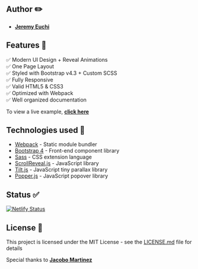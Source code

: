 ## Author ✏️
-    [**Jeremy Euchi**](https://github.com/jeuchi)

## Features 🎤

✅ Modern UI Design + Reveal Animations\
✅ One Page Layout\
✅ Styled with Bootstrap v4.3 + Custom SCSS\
✅ Fully Responsive\
✅ Valid HTML5 & CSS3\
✅ Optimized with Webpack\
✅ Well organized documentation

To view a live example, **[click here](http://www.jeremyeuchi.com/)**

## Technologies used  🧰

-   [Webpack](https://webpack.js.org/concepts/)  - Static module bundler
-   [Bootstrap 4](https://getbootstrap.com/docs/4.3/getting-started/introduction/)  - Front-end component library
-   [Sass](https://sass-lang.com/documentation)  - CSS extension language
-   [ScrollReveal.js](https://scrollrevealjs.org/)  - JavaScript library
-   [Tilt.js](https://gijsroge.github.io/tilt.js/)  - JavaScript tiny parallax library
-   [Popper.js](https://popper.js.org/)  - JavaScript popover library

## Status ✅

[![Netlify Status](https://api.netlify.com/api/v1/badges/75600296-89eb-4640-9e7e-fa87fba7ce76/deploy-status)](https://app.netlify.com/sites/jeremyeuchi/deploys)

## License 📄

This project is licensed under the MIT License - see the [LICENSE.md](LICENSE.md) file for details

Special thanks to [**Jacobo Martinez**](https://github.com/cobidev) 
